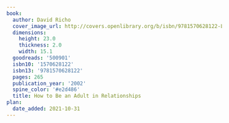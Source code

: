 ```yaml
---
book:
  author: David Richo
  cover_image_url: http://covers.openlibrary.org/b/isbn/9781570628122-L.jpg
  dimensions:
    height: 23.0
    thickness: 2.0
    width: 15.1
  goodreads: '500901'
  isbn10: '1570628122'
  isbn13: '9781570628122'
  pages: 265
  publication_year: '2002'
  spine_color: '#e2d486'
  title: How to Be an Adult in Relationships
plan:
  date_added: 2021-10-31
---
```

